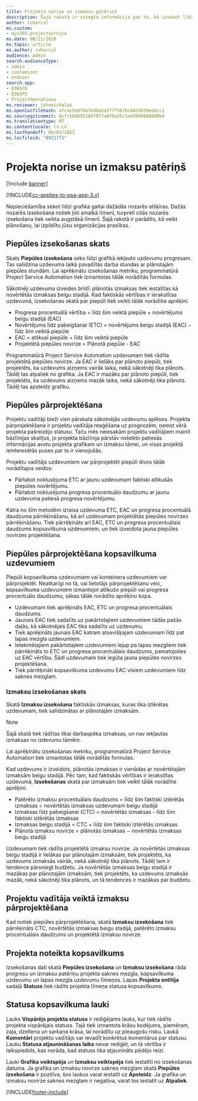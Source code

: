 ```yaml
---
title: Projekta norise un izmaksu patēriņš
description: Šajā rakstā ir sniegta informācija par to, kā izsekot līdzi projekta progresam un izmaksu patēriņam.
author: ruhercul
ms.custom:
- dyn365-projectservice
ms.date: 08/21/2020
ms.topic: article
ms.author: ruhercul
audience: Admin
search.audienceType:
- admin
- customizer
- enduser
search.app:
- D365CE
- D365PS
- ProjectOperations
ms.reviewer: johnmichalak
ms.openlocfilehash: afcac5e6fbb7ed8a5a5f7f5876c6035b59eebcc2
ms.sourcegitcommit: 6cfc50d89528df977a8f6a55c1ad39d99800d9b4
ms.translationtype: MT
ms.contentlocale: lv-LV
ms.lasthandoff: 06/03/2022
ms.locfileid: "8921771"
---
```

# <a name="project-progress-and-cost-consumption"></a>Projekta norise un izmaksu patēriņš

[!include [banner](../includes/psa-now-project-operations.md)]

[!INCLUDE[cc-applies-to-psa-app-3.x](../includes/cc-applies-to-psa-app-3x.md)]

Nepieciešamība sekot līdzi grafika gaitai dažādās nozarēs atšķiras. Dažās nozarēs izsekošana notiek ļoti smalkā līmenī, turpretī citās nozarēs izsekošana tiek veikta augstākā līmenī. Šajā rakstā ir parādīts, kā veikt plānošanu, lai izpildītu jūsu organizācijas prasības.

## <a name="effort-tracking-view"></a>Piepūles izsekošanas skats

Skats **Piepūles izsekošana** seko līdzi grafikā iekļauto uzdevumu progresam. Tas salīdzina uzdevuma laikā pavadītās darba stundas ar plānotajām piepūles stundām. Lai aprēķinātu izsekošanas metriku, programmatūrā Project Service Automation tiek izmantotas tālāk norādītās formulas.

Sākotnēji uzdevuma izveides brīdī: plānotās izmaksas tiek iestatītas kā novērtētās izmaksas beigu stadijā. Kad faktiskās vērtības ir ierakstītas uzdevumā, izsekošanas skatā par piepūli tiek veikti tālāk norādītie aprēķini.

- Progresa procentuālā vērtība = līdz šim veiktā piepūle + novērtējums beigu stadijā (EAC) 
- Novērtējums līdz pabeigšanai (ETC) = novērtējums beigu stadijā (EAC) − līdz šim veiktā piepūle 
- EAC = atlikusī piepūle + līdz šim veiktā piepūle 
- Projektētā piepūles novirze = Plānotā piepūle - EAC

Programmatūrā Project Service Automation uzdevumam tiek rādīta projektētā piepūles novirze. Ja EAC ir lielāks par plānoto piepūli, tiek projektēts, ka uzdevums aizņems vairāk laika, nekā sākotnēji tika plānots. Tādēļ tas atpaliek no grafika. Ja EAC ir mazāks par plānoto piepūli, tiek projektēts, ka uzdevums aizņems mazāk laika, nekā sākotnēji tika plānots. Tādēļ tas apsteidz grafiku.

## <a name="reprojecting-effort"></a>Piepūles pārprojektēšana

Projektu vadītāji bieži vien pārskata sākotnējās uzdevumu aplēses. Projekta pārprojektēšana ir projektu vadītāja reaģēšana uz prognozēm, ņemot vērā projekta pašreizējo statusu. Taču mēs neiesakām projektu vadītājiem mainīt bāzlīnijas skaitļus, jo projekta bāzlīnija pārstāv noteikto patiesās informācijas avotu projekta grafikam un izmaksu tāmei, un visas projektā ieinteresētās puses par to ir vienojušās.

Projektu vadītājs uzdevumiem var pārprojektēt piepūli divos tālāk norādītajos veidos:

- Pārlabot noklusējuma ETC ar jaunu uzdevumam faktiski atlikušās piepūles novērtējumu. 
- Pārlabot noklusējuma progresa procentuālo daudzumu ar jaunu uzdevuma patiesā progresa novērtējumu.

Katra no šīm metodēm izraisa uzdevuma ETC, EAC un progresa procentuālā daudzuma pārrēķināšanu, kā arī uzdevumam projektētās piepūles novirzes pārrēķināšanu. Tiek pārrēķināts arī EAC, ETC un progresa procentuālais daudzums kopsavilkuma uzdevumiem, un tiek izveidota jauna piepūles novirzes projektēšana.

## <a name="reprojection-of-effort-on-summary-tasks"></a>Piepūles pārprojektēšana kopsavilkuma uzdevumiem

Piepūli kopsavilkuma uzdevumiem vai konteinera uzdevumiem var pārprojektēt. Neatkarīgi no tā, vai lietotājs pārprojektēšanu veic, kopsavilkuma uzdevumiem izmantojot atlikušo piepūli vai progresa procentuālo daudzumu, sākas tālāk norādīto aprēķinu kopa.

- Uzdevumam tiek aprēķināts EAC, ETC un progresa procentuālais daudzums.
- Jaunais EAC tiek sadalīts uz pakārtotajiem uzdevumiem tādās pašās daļās, kā sākotnējais EAC tika sadalīts uz uzdevumu.
- Tiek aprēķināts jaunais EAC katram atsevišķajam uzdevumam līdz pat lapas mezgla uzdevumiem. 
- Ietekmētajiem pakārtotajiem uzdevumiem lejup pa lapas mezgliem tiek pārrēķināts to ETC un progresa procentuālais daudzums, pamatojoties uz EAC vērtību. Šādi uzdevumam tiek iegūta jauna piepūles novirzes projektēšana. 
- Tiek pārrēķināti kopsavilkuma uzdevumu EAC visiem uzdevumiem līdz saknes mezglam.

### <a name="cost-tracking-view"></a>Izmaksu izsekošanas skats 

Skatā **Izmaksu izsekošana** faktiskās izmaksas, kuras tika iztērētas uzdevumam, tiek salīdzinātas ar plānotajām izmaksām. 

> [!NOTE]
> Šajā skatā tiek rādītas tikai darbaspēka izmaksas, un nav iekļautas izmaksas no izdevumu tāmēm. 

Lai aprēķinātu izsekošanas metriku, programmatūrā Project Service Automation tiek izmantotas tālāk norādītās formulas.

Kad uzdevums ir izveidots, plānotās izmaksas ir vienādas ar novērtētajām izmaksām beigu stadijā. Pēc tam, kad faktiskās vērtības ir ierakstītas uzdevumā, **Izsekošanas** skatā par izmaksām tiek veikti tālāk norādītie aprēķini.

 - Patērēto izmaksu procentuālais daudzums = līdz šim faktiski iztērētās izmaksas ÷ novērtētās izmaksas uzdevumam beigu stadijā
 - Izmaksas līdz pabeigšanai (CTC) = novērtētās izmaksas - līdz šim faktiski iztērētās izmaksas
 - Izmaksas beigu stadijā = CTC + līdz šim faktiski iztērētās izmaksas
 - Plānotā izmaksu novirze = plānotās izmaksas − novērtētās izmaksas beigu stadijā

Uzdevumam tiek rādīta projektētā izmaksu novirze. Ja novērtētās izmaksas beigu stadijā ir lielākas par plānotajām izmaksām, tiek projektēts, ka uzdevums izmaksās vairāk, nekā sākotnēji tika plānots. Tādēļ tam ir tendence pārsniegt budžetu. Ja novērtētās izmaksas beigu stadijā ir mazākas par plānotajām izmaksām, tiek projektēts, ka uzdevums izmaksās mazāk, nekā sākotnēji tika plānots, un tā tendences ir mazākas par budžetu.

## <a name="project-managers-reprojection-of-cost"></a>Projektu vadītāja veiktā izmaksu pārprojektēšana

Kad notiek piepūles pārprojektēšana, skatā **Izmaksu izsekošana** tiek pārrēķināts CTC, novērtētās izmaksas beigu stadijā, patērēto izmaksu procentuālais daudzums un projektētā izmaksu novirze.

## <a name="project-status-summary"></a>Projekta noteikta kopsavilkums

Izsekošanas dati skatā **Piepūles izsekošana** un **Izmaksu izsekošana** rāda progresu un izmaksu patēriņu projekta saknes mezgla, kopsavilkuma uzdevumu un lapas mezgla uzdevumu līmeņos. Lapas **Projekta entītija** sadaļā **Statuss** tiek rādīts projekta līmeņa statusa kopsavilkums.

## <a name="status-summary-fields"></a>Statusa kopsavilkuma lauki

Lauks **Vispārējs projekta statuss** ir rediģējams lauks, kur tiek rādīts projekta vispārējais statuss. Tajā tiek izmantots krāsu kodējums, piemēram, zaļa, dzeltena un sarkana krāsa, lai norādītu uz pieaugošu risku. Laukā **Komentāri** projektu vadītājs var ievadīt konkrētus komentārus par statusu. Lauku **Statusa atjaunināšanas laiks** nevar rediģēt, un tā vērtība ir laikspiedols, kas norāda, kad statuss tika atjaunināts pēdējo reizi.

Lauki **Grafika veiktspēja** un **Izmaksu veiktspēja** tiek iestatīti no izsekošanas datuma. Ja grafika un izmaksu novirze saknes mezglam skatā **Piepūles izsekošana** ir pozitīva, šos laukus varat iestatīt uz **Apsteidz**. Ja grafika un izmaksu novirze saknes mezglam ir negatīva, varat tos iestatīt uz **Atpaliek**.


[!INCLUDE[footer-include](../includes/footer-banner.md)]
